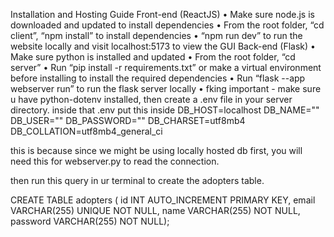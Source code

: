 <!-- @format -->

Installation and Hosting Guide
Front-end (ReactJS)
• Make sure node.js is downloaded and updated to install dependencies
• From the root folder, “cd client”, “npm install” to install dependencies
• “npm run dev” to run the website locally and visit localhost:5173 to view the GUI
Back-end (Flask)
• Make sure python is installed and updated
• From the root folder, “cd server”
• Run “pip install -r requirements.txt” or make a virtual environment before installing to install the required dependencies
• Run “flask --app webserver run” to run the flask server locally
• fking important - make sure u have python-dotenv installed, then create a .env file in your server directory. inside that .env put this inside
DB_HOST=localhost
DB_NAME="<ur local db name>"
DB_USER="<ur local db user>"
DB_PASSWORD="<ur local db password>"
DB_CHARSET=utf8mb4
DB_COLLATION=utf8mb4_general_ci

this is because since we might be using locally hosted db first, you will need this for webserver.py to read the connection.

then run this query in ur terminal to create the adopters table.

CREATE TABLE adopters ( id INT AUTO_INCREMENT PRIMARY KEY, email VARCHAR(255) UNIQUE NOT NULL, name VARCHAR(255) NOT NULL, password VARCHAR(255) NOT NULL);
